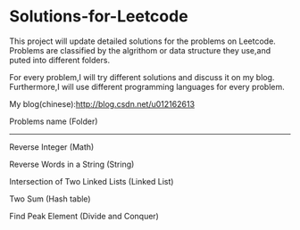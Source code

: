 Solutions-for-Leetcode
======================

This project will update detailed solutions for the problems on Leetcode. Problems are classified by the algrithom or data structure they use,and puted into different folders.

For every problem,I will try different solutions and discuss it on my blog. Furthermore,I will use different programming languages for every problem.

My blog(chinese):http://blog.csdn.net/u012162613



Problems name (Folder)
*********************
Reverse Integer (Math)

Reverse Words in a String (String)

Intersection of Two Linked Lists (Linked List)

Two Sum (Hash table)

Find Peak Element (Divide and Conquer)

